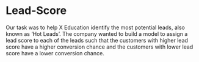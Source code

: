 # Lead-Score
Our task was to help X Education identify the most potential leads, also known as ‘Hot Leads’. The company wanted to build a model to assign a lead score to each of the leads such that the customers with higher lead score have a higher conversion chance and the customers with lower lead score have a lower conversion chance. 
